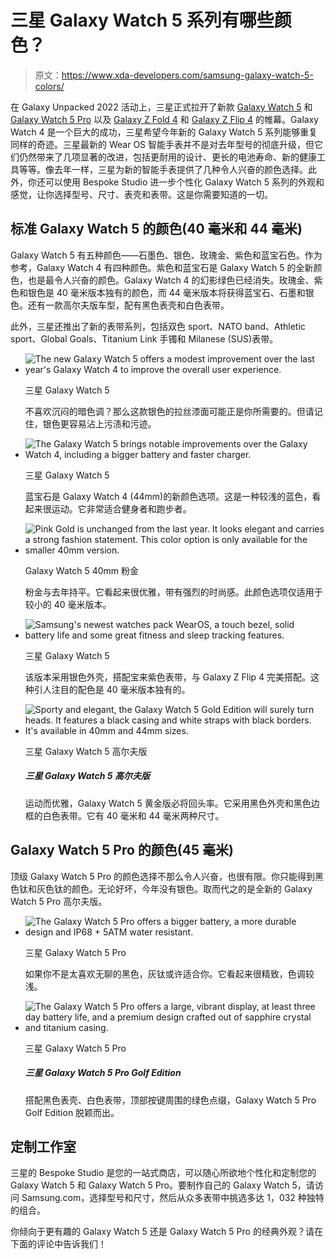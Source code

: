 # 三星 Galaxy Watch 5 系列有哪些颜色？

> 原文：<https://www.xda-developers.com/samsung-galaxy-watch-5-colors/>

在 Galaxy Unpacked 2022 活动上，三星正式拉开了新款 [Galaxy Watch 5](https://www.xda-developers.com/samsung-galaxy-watch-5-launch/) 和 [Galaxy Watch 5 Pro](https://www.xda-developers.com/samsung-galaxy-watch-5-pro-launch/) 以及 [Galaxy Z Fold 4](https://www.xda-developers.com/samsung-galaxy-z-fold-4-hands-on/) 和 [Galaxy Z Flip 4](https://www.xda-developers.com/samsung-galaxy-z-flip-4-hands-on/) 的帷幕。Galaxy Watch 4 是一个巨大的成功，三星希望今年新的 Galaxy Watch 5 系列能够重复同样的奇迹。三星最新的 Wear OS 智能手表并不是对去年型号的彻底升级，但它们仍然带来了几项显著的改进，包括更耐用的设计、更长的电池寿命、新的健康工具等等。像去年一样，三星为新的智能手表提供了几种令人兴奋的颜色选择。此外，你还可以使用 Bespoke Studio 进一步个性化 Galaxy Watch 5 系列的外观和感觉，让你选择型号、尺寸、表壳和表带。这是你需要知道的一切。

## 标准 Galaxy Watch 5 的颜色(40 毫米和 44 毫米)

Galaxy Watch 5 有五种颜色——石墨色、银色、玫瑰金、紫色和蓝宝石色。作为参考，Galaxy Watch 4 有四种颜色。紫色和蓝宝石是 Galaxy Watch 5 的全新颜色，也是最令人兴奋的颜色。Galaxy Watch 4 的幻影绿色已经消失。玫瑰金、紫色和银色是 40 毫米版本独有的颜色，而 44 毫米版本将获得蓝宝石、石墨和银色。还有一款高尔夫版车型，配有黑色表壳和白色表带。

此外，三星还推出了新的表带系列，包括双色 sport、NATO band、Athletic sport、Global Goals、Titanium Link 手镯和 Milanese (SUS)表带。

*   <picture>![The new Galaxy Watch 5 offers a modest improvement over the last year's Galaxy Watch 4 to improve the overall user experience.](img/5a4460a3f3d2d8f8dc505768839f2acb.png)</picture>

    三星 Galaxy Watch 5

    不喜欢沉闷的暗色调？那么这款银色的拉丝漆面可能正是你所需要的。但请记住，银色更容易沾上污渍和污迹。

*   <picture>![The Galaxy Watch 5 brings notable improvements over the Galaxy Watch 4, including a bigger battery and faster charger.](img/1aa0cb4ed5fd04f69ff497d0d9fc1ef5.png)</picture>

    三星 Galaxy Watch 5

    蓝宝石是 Galaxy Watch 4 (44mm)的新颜色选项。这是一种较浅的蓝色，看起来很运动。它非常适合健身者和跑步者。

*   <picture>![Pink Gold is unchanged from the last year. It looks elegant and carries a strong fashion statement. This color option is only available for the smaller 40mm version. ](img/85133d8a06a01d6f58ab68ec38a1afae.png)</picture>

    Galaxy Watch 5 40mm 粉金

    粉金与去年持平。它看起来很优雅，带有强烈的时尚感。此颜色选项仅适用于较小的 40 毫米版本。

*   <picture>![Samsung's newest watches pack WearOS, a touch bezel, solid battery life and some great fitness and sleep tracking features.](img/99685379805d44b9c32a61e3a05deac0.png)</picture>

    三星 Galaxy Watch 5

    该版本采用银色外壳，搭配宝来紫色表带，与 Galaxy Z Flip 4 完美搭配。这种引人注目的配色是 40 毫米版本独有的。

*   <picture>![Sporty and elegant, the Galaxy Watch 5 Gold Edition will surely turn heads. It features a black casing and white straps with black borders. It's available in 40mm and 44mm sizes.](img/dc4756242d653acf43b46dc154dfa44f.png)</picture>

    三星 Galaxy Watch 5 高尔夫版

    ##### 三星 Galaxy Watch 5 高尔夫版

    运动而优雅，Galaxy Watch 5 黄金版必将回头率。它采用黑色外壳和黑色边框的白色表带。它有 40 毫米和 44 毫米两种尺寸。

## Galaxy Watch 5 Pro 的颜色(45 毫米)

顶级 Galaxy Watch 5 Pro 的颜色选择不那么令人兴奋，也很有限。你只能得到黑色钛和灰色钛的颜色。无论好坏，今年没有银色。取而代之的是全新的 Galaxy Watch 5 Pro 高尔夫版。

*   <picture>![The Galaxy Watch 5 Pro offers a bigger battery, a more durable design and IP68 + 5ATM water resistant. ](img/66544b30d95fc15df71da8d2cbe94798.png)</picture>

    三星 Galaxy Watch 5 Pro

    如果你不是太喜欢无聊的黑色，灰钛或许适合你。它看起来很精致，色调较浅。

*   <picture>![The Galaxy Watch 5 Pro offers a large, vibrant display, at least three day battery life, and a premium design crafted out of sapphire crystal and titanium casing. ](img/e53c07903e8da1404a938b5bda5ae477.png)</picture>

    三星 Galaxy Watch 5 Pro

    ##### 三星 Galaxy Watch 5 Pro Golf Edition

    搭配黑色表壳、白色表带，顶部按键周围的绿色点缀，Galaxy Watch 5 Pro Golf Edition 脱颖而出。

## 定制工作室

三星的 Bespoke Studio 是您的一站式商店，可以随心所欲地个性化和定制您的 Galaxy Watch 5 和 Galaxy Watch 5 Pro。要制作自己的 Galaxy Watch 5，请访问 Samsung.com，选择型号和尺寸，然后从众多表带中挑选多达 1，032 种独特的组合。

你倾向于更有趣的 Galaxy Watch 5 还是 Galaxy Watch 5 Pro 的经典外观？请在下面的评论中告诉我们！